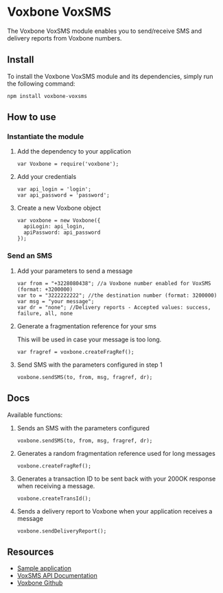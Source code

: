# Voxbone VoxSMS

The Voxbone VoxSMS module enables you to send/receive SMS and delivery reports from Voxbone numbers.

## Install

To install the Voxbone VoxSMS module and its dependencies, simply run the following command:

`npm install voxbone-voxsms`

## How to use

### Instantiate the module
1. Add the dependency to your application

    `````
    var Voxbone = require('voxbone');
    `````

2. Add your credentials

    ````
    var api_login = 'login';
    var api_password = 'password';
    ````

3. Create a new Voxbone object

    `````
    var voxbone = new Voxbone({
      apiLogin: api_login,
      apiPassword: api_password
    });
    `````

### Send an SMS

1. Add your parameters to send a message

    `````
    var from = "+3228080438"; //a Voxbone number enabled for VoxSMS (format: +3200000)
    var to = "3222222222"; //the destination number (format: 3200000)
    var msg = "your message";
    var dr = "none"; //Delivery reports - Accepted values: success, failure, all, none
    `````

2. Generate a fragmentation reference for your sms

    This will be used in case your message is too long.

    `````
    var fragref = voxbone.createFragRef();
    `````

3. Send SMS with the parameters configured in step 1

    `````
    voxbone.sendSMS(to, from, msg, fragref, dr);
    `````

## Docs

Available functions:

1.  Sends an SMS with the parameters configured

    ````
    voxbone.sendSMS(to, from, msg, fragref, dr);
    ````

2.  Generates a random fragmentation reference used for long messages

    `````
    voxbone.createFragRef();
    `````

3.  Generates a transaction ID to be sent back with your 200OK response when receiving a message.

    `````
    voxbone.createTransId();
    `````

4.  Sends a delivery report to Voxbone when your application receives a message

    `````
    voxbone.sendDeliveryReport();
    `````

## Resources
* [Sample application](https://github.com/voxbone/voxsms-client-node)
* [VoxSMS API Documentation](https://developers.voxbone.com/docs/sms/overview/)
* [Voxbone Github](https://github.com/voxbone)


[npm-url]: https://npmjs.org/package/voxbone-voxsms
[downloads-url]: https://npmjs.org/package/voxbone-voxsms
